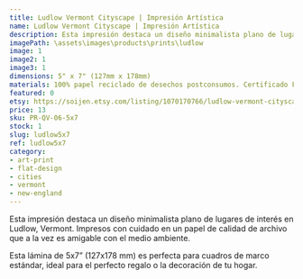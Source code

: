 ```yaml
---
title: Ludlow Vermont Cityscape | Impresión Artística
name: Ludlow Vermont Cityscape | Impresión Artística
description: Esta impresión destaca un diseño minimalista plano de lugares de interés en Ludlow, Vermont. Impresos con cuidado en un papel de calidad de archivo que a la vez es amigable con el medio ambiente.
imagePath: \assets\images\products\prints\ludlow
image: 1
image2: 1
image3: 1
dimensions: 5" x 7" (127mm x 178mm)
materials: 100% papel reciclado de desechos postconsumos. Certificado FSC.
featured: 0
etsy: https://soijen.etsy.com/listing/1070170766/ludlow-vermont-cityscape-art-print-thick?utm_source=Copy&utm_medium=ListingManager&utm_campaign=Share&utm_term=so.lmsm&share_time=1695260152456
price: 13
sku: PR-QV-06-5x7
stock: 1
slug: ludlow5x7
ref: ludlow5x7
category:
- art-print
- flat-design
- cities
- vermont
- new-england
---
```

Esta impresión destaca un diseño minimalista plano de lugares de interés en Ludlow, Vermont. Impresos con cuidado en un papel de calidad de archivo que a la vez es amigable con el medio ambiente.

Esta lámina de 5x7” (127x178 mm) es perfecta para cuadros de marco estándar, ideal para el perfecto regalo o la decoración de tu hogar.
